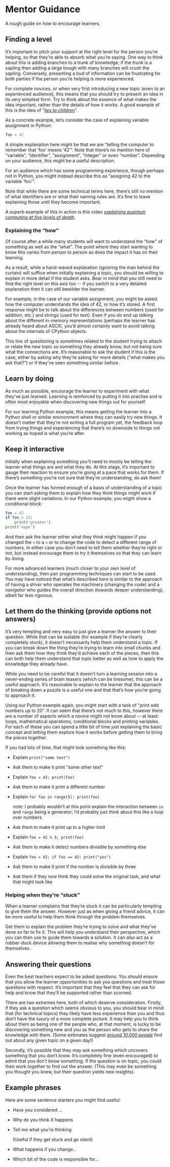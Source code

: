 # Mentor Guidance

A rough guide on how to encourage learners.

## Finding a level

It’s important to pitch your support at the right level for the person
you’re helping, so that they’re able to absorb what you’re saying. One
way to think about this is adding branches to a trunk of knowledge; if
the trunk is a sapling then adding a large bough with many branches will
crush the sapling. Conversely, presenting a bud of information can be
frustrating for both parties if the person you’re helping is more
experienced.

For complete novices, or when very first introducing a new topic (even
to an experienced audience), this means that you should try to present
an idea in its very simplest form. Try to think about the essence of
what makes the idea important, rather than the details of how it works.
A good example of this is the idea of “[*lies to children*][lies-to-children]”.

[lies-to-children]: https://en.wikipedia.org/wiki/Lie-to-children

As a concrete example, let’s consider the case of explaining variable
assignment in Python:

``` python
foo = 42
```

A simple explanation here might be that we are “telling the computer to
remember that ‘foo’ means ‘42’”. Note that there’s no mention here of
“variable”, “identifier”, “assignment”, “integer” or even “number”.
Depending on your audience, this might be a useful description.

For an audience which has some programming experience, though perhaps
not in Python, you might instead describe this as “assigning 42 to the
variable ‘foo’”.

Note that while there are some technical terms here, there’s still no
mention of what identifiers are or what their naming rules are. It’s
fine to leave explaining those until they become important.

A superb example of this in action is this video [*explaining quantum
computing at five levels of depth*](https://www.youtube.com/watch?v=OWJCfOvochA).

### Explaining the “how”

Of course after a while many students will want to understand the “how”
of something as well as the “what”. The point where they start wanting
to know this varies from person to person as does the impact it has on
their learning.

As a result, while a hand-waved explanation (ignoring the man behind the
curtain) will suffice when initially explaining a topic, you should be
willing to explain in more detail if the student asks. Bear in mind that
you still need to find the right level on this axis too -- if you switch
to a very detailed explanation then it can still bewilder the learner.

For example, in the case of our variable assignment, you might be asked
how the computer understands the idea of 42, or how it’s stored. A first
response might be to talk about the differences between numbers (used
for addition, etc.) and strings (used for text). Even if you do end up
talking about the different in-memory representations (perhaps the
learner has already heard about ASCII), you’d almost certainly want to
avoid talking about the internals of CPython objects.

This line of questioning is sometimes related to the student trying to
attach or relate the new topic so something they already know, but not
being sure what the connections are. It’s reasonable to ask the student
if this is the case, either by asking why they’re asking for more
details (“what makes you ask that?”) or if they’ve seen something
similar before.

## Learn by doing

As much as possible, encourage the learner to experiment with what
they’ve just learned. Learning is reinforced by putting it into practise
and is often most enjoyable when discovering new things out for
yourself.

For our learning Python example, this means getting the learner into a
Python shell or similar environment where they can easily try new
things. It doesn’t matter that they’re not writing a full program yet,
the feedback loop from trying things and experiencing that there’s no
downside to things not working as hoped is what you’re after.

## Keep it interactive

Initially when explaining something you’ll need to mostly be telling the
learner what things are and what they do. At this stage, it’s important
to gauge their reaction to ensure you’re going at a pace that works for
them. If there’s something you’re not sure that they’re understanding,
do ask them!

Once the learner has formed enough of a basis of understanding of a
topic you can start asking them to explain how they think things might
work if there were slight variations. In our Python example, you might
show a conditional block:

``` python
foo = 42
if foo > 25:
    print('greater')
print('nope')
```

And then ask the learner either what they think might happen if you
changed the `>` to a `<` or to change the code to detect a different
range of numbers. In either case you don’t need to tell them whether
they’re right or not, but instead encourage them to try it themselves
so that they can learn by doing.

For more advanced learners (much closer to your own level of
understanding), then pair programming techniques can start to be used.
You may have noticed that what’s described here is similar to the
approach of having a *driver* who operates the machinery (changing the
code) and a *navigator* who guides the overall direction (towards deeper
understanding), albeit far less rigorous.

## Let them do the thinking (provide options not answers)

It’s very tempting and very easy to just give a learner the answer to
their question. While that can be suitable (for example if they’re
clearly completely stuck), it doesn’t necessarily help them understand a
topic. If you can break down the thing they’re trying to learn into
small chunks and then ask them how they think they’d achieve each of the
pieces, then this can both help them understand that topic better as
well as how to apply the knowledge they already have.

While you need to be careful that it doesn’t turn a learning session
into a never-ending series of brain teasers (which can be tiresome),
this can be a useful approach. It’s reasonable to explain to the learner
that the approach of breaking down a puzzle is a useful one and that
that’s how you’re going to approach it.

Using our Python example again, you might start with a task of “print
odd numbers up to 20”. It can seem that there’s not much to this,
however there are a number of aspects which a novice might not know
about -- at least: loops, mathematical operations, conditional blocks
and printing variables. For each of these you can spend a little bit of
time just explaining the basic concept and letting them explore how it
works before getting them to bring the pieces together.

If you had lots of time, that might look something like this:

 * Explain `print("some text")`

 * Ask them to make it print “some other text”

 * Explain `foo = 42; print(foo)`

 * Ask them to make it print a different number

 * Explain `for foo in range(5): print(foo)`

    note: I probably wouldn’t at this point explain the interaction
    between `in` and `range` being a generator; I’d probably
    just think about this like a loop over numbers

 * Ask them to make it print up to a higher limit

 * Explain `foo = 42 % 3; print(foo)`

 * Ask them to make it detect numbers divisible by something else

 * Explain `foo = 42; if foo == 42: print("yes")`

 * Ask them to make it print if the number is divisible by three

 * Ask them if they now think they could solve the original task, and
   what that might look like

### Helping when they’re “stuck”

When a learner complains that they’re stuck it can be particularly
tempting to give them the answer. However just as when giving a friend
advice, it can be more useful to help them think through the problem
themselves.

Get them to explain the problem they’re trying to solve and what they’ve
done so far to fix it. This will help you understand their perspective,
which you can then use to guide them towards a solution. It can also act
as a rubber-duck device allowing them to realise why something doesn’t
for themselves.

## Answering their questions

Even the best teachers expect to be asked questions. You should ensure
that you allow the learner opportunities to ask you questions and treat
those questions with respect. It’s important that they feel that they
can ask for help and know that they’ll be supported rather than scorned.

There are two extremes here, both of which deserve consideration.
Firstly, if they ask a question which seems obvious to you, you should
bear in mind that (for technical topics) they likely have less
experience than you and thus don’t have the luxury of a more complete
picture. It may help you to think about them as being one of the people
who, at that moment, is lucky to be discovering something new and you as
the person who gets to share the knowledge with them. (Some estimates
suggest [*around 10,000 people*](https://www.xkcd.com/1053/) find out
about any given topic on a given day!)

Secondly, it’s possible that they may ask something which uncovers
something that you don’t know. It’s completely fine (even encouraged) to
admit that you don’t know something. If the question is on topic, you
could then work together to find out the answer. (This may even be
something you thought you knew, but their question yields new insights).

## Example phrases

Here are some sentence starters you might find useful:

 * Have you considered ...

 * Why do you think X happens

 * Tell me what you’re thinking

    (Useful if they get stuck and go silent)

 * What happens if you change..

 * Which bit of the code is responsible for…

